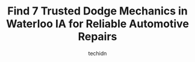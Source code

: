 ---
layout: ampstory
image: https://images.unsplash.com/photo-1580881647059-923632b8fd75?ixlib=rb-4.0.3&ixid=MnwxMjA3fDB8MHxwaG90by1wYWdlfHx8fGVufDB8fHx8&auto=format&fit=crop&w=640&h=853&q=80
author: techidn
featured: false
description: When it comes to maintaining and repairing your vehicle in Waterloo IA, USA, you deserve nothing but the best. Thats why the 7 best Dodge Mechanic in the area are here to offer their expert
title: Find 7 Trusted Dodge Mechanics in Waterloo IA for Reliable Automotive Repairs
cover:
   title: Find 7 Trusted Dodge Mechanics in Waterloo IA for Reliable Automotive Repairs
   subtitle: Rickpate
   background: https://images.unsplash.com/photo-1580881647059-923632b8fd75?ixlib=rb-4.0.3&ixid=MnwxMjA3fDB8MHxwaG90by1wYWdlfHx8fGVufDB8fHx8&auto=format&fit=crop&w=640&h=853&q=80

pages: 
 - layout: thirds
   top: <h1>#1 Jim Lind Service</h1>
   bottom: "<p>On the road back to Montana and my CEL and ETC light comes on in my Ram Promaster on a Saturday evening in Dike, Iowa. I coded a multiple cylinder misfire and was despera</p>"
   background: https://www.knot35.com/toplist/wp-content/uploads/2023/06/best-dodge-mechanic-1-in-waterloo-ia-1685839501.png
   backgroundblur: true
 - layout: thirds
   top: <h1>#2 Corkys Car Care</h1>
   bottom: "<p>451 W Parker St, Waterloo, IA 50703, United States</p>"
   background: https://www.knot35.com/toplist/wp-content/uploads/2023/06/best-dodge-mechanic-2-in-waterloo-ia-1685839503.png
   cta:
      link: https://www.knot35.com/toplist/find-7-trusted-dodge-mechanics-in-waterloo-ia-for-reliable-automotive-repairs/
      text: Find 7 Trusted Dodge Mechanics in Waterloo IA for Reliable Automotive Repairs
 - layout: thirds
   top: <h1>#3 Import AutoWerks</h1>
   bottom: "<p>1671 Sycamore St, Waterloo, IA 50703, United States</p>"
   background: https://www.knot35.com/toplist/wp-content/uploads/2023/06/best-dodge-mechanic-3-in-waterloo-ia-1685839504.jpeg
   cta:
      link: https://www.knot35.com/toplist/find-7-trusted-dodge-mechanics-in-waterloo-ia-for-reliable-automotive-repairs/
      text: Find 7 Trusted Dodge Mechanics in Waterloo IA for Reliable Automotive Repairs
 - layout: thirds
   top: <h1>#4 Murphys Auto Service</h1>
   bottom: "<p>414 E 7th St, Waterloo, IA 50703, United States</p>"
   background: https://images.unsplash.com/photo-1536745287225-21d689278fd1?ixlib=rb-4.0.3&ixid=MnwxMjA3fDB8MHxwaG90by1wYWdlfHx8fGVufDB8fHx8&auto=format&fit=crop&w=640&h=853&q=80
   cta:
      link: https://www.knot35.com/toplist/find-7-trusted-dodge-mechanics-in-waterloo-ia-for-reliable-automotive-repairs/
      text: Find 7 Trusted Dodge Mechanics in Waterloo IA for Reliable Automotive Repairs
 - layout: thirds
   top: <h1>#5 Metro Transmission & Auto Repair</h1>
   bottom: "<p>326 W 10th St, Waterloo, IA 50702, United States</p>"
   background: https://images.unsplash.com/photo-1604871000636-074fa5117945?ixlib=rb-4.0.3&ixid=MnwxMjA3fDB8MHxwaG90by1wYWdlfHx8fGVufDB8fHx8&auto=format&fit=crop&w=640&h=853&q=80
   cta:
      link: https://www.knot35.com/toplist/find-7-trusted-dodge-mechanics-in-waterloo-ia-for-reliable-automotive-repairs/
      text: Find 7 Trusted Dodge Mechanics in Waterloo IA for Reliable Automotive Repairs
 - layout: thirds
   top: <h1>#6 Crossroads Auto Repair</h1>
   bottom: "<p>1304 Commercial St, Waterloo, IA 50702, United States</p>"
   background: https://images.unsplash.com/photo-1620421680010-0766ff230392?ixlib=rb-4.0.3&ixid=MnwxMjA3fDB8MHxwaG90by1wYWdlfHx8fGVufDB8fHx8&auto=format&fit=crop&w=640&h=853&q=80
   cta:
      link: https://www.knot35.com/toplist/find-7-trusted-dodge-mechanics-in-waterloo-ia-for-reliable-automotive-repairs/
      text: Find 7 Trusted Dodge Mechanics in Waterloo IA for Reliable Automotive Repairs
 - layout: thirds
   top: <h1>#7 Neds Auto Repair</h1>
   bottom: "<p>1400 Black Hawk St, Waterloo, IA 50702, United States</p>"
   background: https://images.unsplash.com/photo-1608411404720-c8f0417bcdba?ixlib=rb-4.0.3&ixid=MnwxMjA3fDB8MHxwaG90by1wYWdlfHx8fGVufDB8fHx8&auto=format&fit=crop&w=640&h=853&q=80
   cta:
      link: https://www.knot35.com/toplist/find-7-trusted-dodge-mechanics-in-waterloo-ia-for-reliable-automotive-repairs/
      text: Find 7 Trusted Dodge Mechanics in Waterloo IA for Reliable Automotive Repairs
 - layout: thirds
   middle: Continue reading...
   background: https://images.unsplash.com/photo-1534312527009-56c7016453e6?ixlib=rb-4.0.3&ixid=MnwxMjA3fDB8MHxwaG90by1wYWdlfHx8fGVufDB8fHx8&auto=format&fit=crop&w=640&h=853&q=80
   cta:
      link: https://www.knot35.com/toplist/find-7-trusted-dodge-mechanics-in-waterloo-ia-for-reliable-automotive-repairs/
      text: Find 7 Trusted Dodge Mechanics in Waterloo IA for Reliable Automotive Repairs
      
---